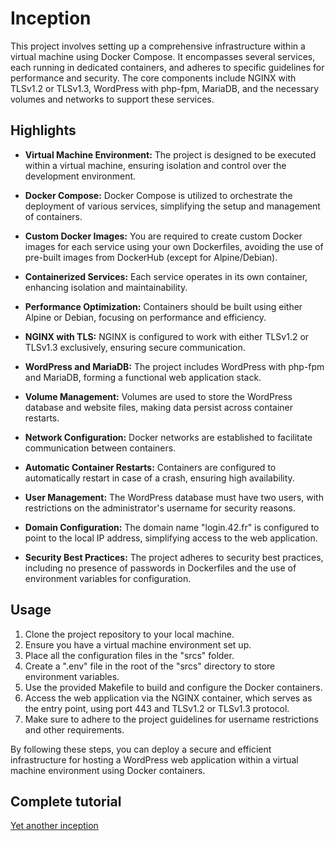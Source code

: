 # Inception

This project involves setting up a comprehensive infrastructure within a virtual machine using Docker Compose. It encompasses several services, each running in dedicated containers, and adheres to specific guidelines for performance and security. The core components include NGINX with TLSv1.2 or TLSv1.3, WordPress with php-fpm, MariaDB, and the necessary volumes and networks to support these services.

## Highlights

- **Virtual Machine Environment:** The project is designed to be executed within a virtual machine, ensuring isolation and control over the development environment.

- **Docker Compose:** Docker Compose is utilized to orchestrate the deployment of various services, simplifying the setup and management of containers.

- **Custom Docker Images:** You are required to create custom Docker images for each service using your own Dockerfiles, avoiding the use of pre-built images from DockerHub (except for Alpine/Debian).

- **Containerized Services:** Each service operates in its own container, enhancing isolation and maintainability.

- **Performance Optimization:** Containers should be built using either Alpine or Debian, focusing on performance and efficiency.

- **NGINX with TLS:** NGINX is configured to work with either TLSv1.2 or TLSv1.3 exclusively, ensuring secure communication.

- **WordPress and MariaDB:** The project includes WordPress with php-fpm and MariaDB, forming a functional web application stack.

- **Volume Management:** Volumes are used to store the WordPress database and website files, making data persist across container restarts.

- **Network Configuration:** Docker networks are established to facilitate communication between containers.

- **Automatic Container Restarts:** Containers are configured to automatically restart in case of a crash, ensuring high availability.

- **User Management:** The WordPress database must have two users, with restrictions on the administrator's username for security reasons.

- **Domain Configuration:** The domain name "login.42.fr" is configured to point to the local IP address, simplifying access to the web application.

- **Security Best Practices:** The project adheres to security best practices, including no presence of passwords in Dockerfiles and the use of environment variables for configuration.

## Usage

1. Clone the project repository to your local machine.
2. Ensure you have a virtual machine environment set up.
3. Place all the configuration files in the "srcs" folder.
4. Create a ".env" file in the root of the "srcs" directory to store environment variables.
5. Use the provided Makefile to build and configure the Docker containers.
6. Access the web application via the NGINX container, which serves as the entry point, using port 443 and TLSv1.2 or TLSv1.3 protocol.
7. Make sure to adhere to the project guidelines for username restrictions and other requirements.

By following these steps, you can deploy a secure and efficient infrastructure for hosting a WordPress web application within a virtual machine environment using Docker containers.

## Complete tutorial

[Yet another inception](https://cute-balance-43f.notion.site/Yet-another-inception-7cf30420f7374f11adbe9f2b6d0dfe07)
